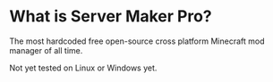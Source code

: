 # What is Server Maker Pro?
The most hardcoded free open-source cross platform Minecraft mod manager of all time.

Not yet tested on Linux or Windows yet.
